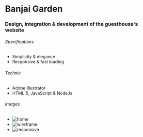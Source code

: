 # Banjai Garden

### Design, integration & development of the guesthouse's website

###### Specifications

- Simplicity & elegance
- Responsive & fast loading

###### Technic

- Adobe Illustrator
- HTML 5, JavaScript &amp; NodeJs

###### Images

- ![home](/media/images/banjai-home.jpg)
- ![wireframe](media/images/banjai-wireframe.jpg)
- ![responsive](media/images/banjai-responsive-2.png)